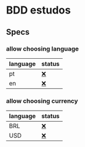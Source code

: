 # BDD estudos

## Specs
### allow choosing language

| language | status   |
|----------|----------|
| pt       | [❌](#choose-pt#) |
| en       | [❌](#choose-en#) |

### allow choosing currency

| language | status           |
|----------|------------------|
| BRL      | [❌](#choose-brl#) |
| USD      | [❌](#choose-usd#) |

